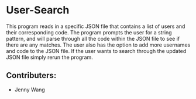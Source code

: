 # User-Search
This program reads in a specific JSON file that contains a list of users and their corresponding code.
The program prompts the user for a string pattern, and will parse through all the code within the JSON file to see if there are any matches.
The user also has the option to add more usernames and code to the JSON file.
If the user wants to search through the updated JSON file simply rerun the program.
## Contributers:
* Jenny Wang
